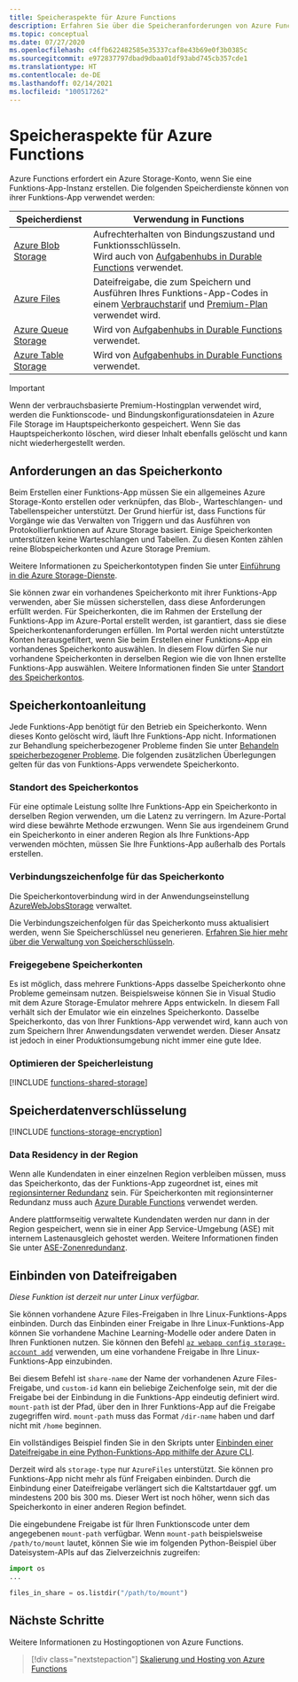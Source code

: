 ```yaml
---
title: Speicheraspekte für Azure Functions
description: Erfahren Sie über die Speicheranforderungen von Azure Functions und über das Verschlüsseln gespeicherter Daten.
ms.topic: conceptual
ms.date: 07/27/2020
ms.openlocfilehash: c4ffb622482585e35337caf8e43b69e0f3b0385c
ms.sourcegitcommit: e972837797dbad9dbaa01df93abd745cb357cde1
ms.translationtype: HT
ms.contentlocale: de-DE
ms.lasthandoff: 02/14/2021
ms.locfileid: "100517262"
---
```

# <a name="storage-considerations-for-azure-functions"></a>Speicheraspekte für Azure Functions

Azure Functions erfordert ein Azure Storage-Konto, wenn Sie eine Funktions-App-Instanz erstellen. Die folgenden Speicherdienste können von ihrer Funktions-App verwendet werden:


|Speicherdienst  | Verwendung in Functions  |
|---------|---------|
| [Azure Blob Storage](../storage/blobs/storage-blobs-introduction.md)     | Aufrechterhalten von Bindungszustand und Funktionsschlüsseln.  <br/>Wird auch von [Aufgabenhubs in Durable Functions](durable/durable-functions-task-hubs.md) verwendet. |
| [Azure Files](../storage/files/storage-files-introduction.md)  | Dateifreigabe, die zum Speichern und Ausführen Ihres Funktions-App-Codes in einem [Verbrauchstarif](consumption-plan.md) und [Premium-Plan](functions-premium-plan.md) verwendet wird. |
| [Azure Queue Storage](../storage/queues/storage-queues-introduction.md)     | Wird von [Aufgabenhubs in Durable Functions](durable/durable-functions-task-hubs.md) verwendet.   |
| [Azure Table Storage](../storage/tables/table-storage-overview.md)  |  Wird von [Aufgabenhubs in Durable Functions](durable/durable-functions-task-hubs.md) verwendet.       |

> [!IMPORTANT]
> Wenn der verbrauchsbasierte Premium-Hostingplan verwendet wird, werden die Funktionscode- und Bindungskonfigurationsdateien in Azure File Storage im Hauptspeicherkonto gespeichert. Wenn Sie das Hauptspeicherkonto löschen, wird dieser Inhalt ebenfalls gelöscht und kann nicht wiederhergestellt werden.

## <a name="storage-account-requirements"></a>Anforderungen an das Speicherkonto

Beim Erstellen einer Funktions-App müssen Sie ein allgemeines Azure Storage-Konto erstellen oder verknüpfen, das Blob-, Warteschlangen- und Tabellenspeicher unterstützt. Der Grund hierfür ist, dass Functions für Vorgänge wie das Verwalten von Triggern und das Ausführen von Protokollierfunktionen auf Azure Storage basiert. Einige Speicherkonten unterstützen keine Warteschlangen und Tabellen. Zu diesen Konten zählen reine Blobspeicherkonten und Azure Storage Premium.

Weitere Informationen zu Speicherkontotypen finden Sie unter [Einführung in die Azure Storage-Dienste](../storage/common/storage-introduction.md#core-storage-services). 

Sie können zwar ein vorhandenes Speicherkonto mit ihrer Funktions-App verwenden, aber Sie müssen sicherstellen, dass diese Anforderungen erfüllt werden. Für Speicherkonten, die im Rahmen der Erstellung der Funktions-App im Azure-Portal erstellt werden, ist garantiert, dass sie diese Speicherkontenanforderungen erfüllen. Im Portal werden nicht unterstützte Konten herausgefiltert, wenn Sie beim Erstellen einer Funktions-App ein vorhandenes Speicherkonto auswählen. In diesem Flow dürfen Sie nur vorhandene Speicherkonten in derselben Region wie die von Ihnen erstellte Funktions-App auswählen. Weitere Informationen finden Sie unter [Standort des Speicherkontos](#storage-account-location).

<!-- JH: Does using a Premium Storage account improve perf? -->

## <a name="storage-account-guidance"></a>Speicherkontoanleitung

Jede Funktions-App benötigt für den Betrieb ein Speicherkonto. Wenn dieses Konto gelöscht wird, läuft Ihre Funktions-App nicht. Informationen zur Behandlung speicherbezogener Probleme finden Sie unter [Behandeln speicherbezogener Probleme](functions-recover-storage-account.md). Die folgenden zusätzlichen Überlegungen gelten für das von Funktions-Apps verwendete Speicherkonto.

### <a name="storage-account-location"></a>Standort des Speicherkontos

Für eine optimale Leistung sollte Ihre Funktions-App ein Speicherkonto in derselben Region verwenden, um die Latenz zu verringern. Im Azure-Portal wird diese bewährte Methode erzwungen. Wenn Sie aus irgendeinem Grund ein Speicherkonto in einer anderen Region als Ihre Funktions-App verwenden möchten, müssen Sie Ihre Funktions-App außerhalb des Portals erstellen. 

### <a name="storage-account-connection-setting"></a>Verbindungszeichenfolge für das Speicherkonto

Die Speicherkontoverbindung wird in der Anwendungseinstellung [AzureWebJobsStorage](./functions-app-settings.md#azurewebjobsstorage) verwaltet. 

Die Verbindungszeichenfolgen für das Speicherkonto muss aktualisiert werden, wenn Sie Speicherschlüssel neu generieren. [Erfahren Sie hier mehr über die Verwaltung von Speicherschlüsseln](../storage/common/storage-account-create.md).

### <a name="shared-storage-accounts"></a>Freigegebene Speicherkonten

Es ist möglich, dass mehrere Funktions-Apps dasselbe Speicherkonto ohne Probleme gemeinsam nutzen. Beispielsweise können Sie in Visual Studio mit dem Azure Storage-Emulator mehrere Apps entwickeln. In diesem Fall verhält sich der Emulator wie ein einzelnes Speicherkonto. Dasselbe Speicherkonto, das von Ihrer Funktions-App verwendet wird, kann auch von zum Speichern Ihrer Anwendungsdaten verwendet werden. Dieser Ansatz ist jedoch in einer Produktionsumgebung nicht immer eine gute Idee.

### <a name="optimize-storage-performance"></a>Optimieren der Speicherleistung

[!INCLUDE [functions-shared-storage](../../includes/functions-shared-storage.md)]

## <a name="storage-data-encryption"></a>Speicherdatenverschlüsselung

[!INCLUDE [functions-storage-encryption](../../includes/functions-storage-encryption.md)]

### <a name="in-region-data-residency"></a>Data Residency in der Region

Wenn alle Kundendaten in einer einzelnen Region verbleiben müssen, muss das Speicherkonto, das der Funktions-App zugeordnet ist, eines mit [regionsinterner Redundanz](../storage/common/storage-redundancy.md) sein. Für Speicherkonten mit regionsinterner Redundanz muss auch [Azure Durable Functions](./durable/durable-functions-perf-and-scale.md#storage-account-selection) verwendet werden.

Andere plattformseitig verwaltete Kundendaten werden nur dann in der Region gespeichert, wenn sie in einer App Service-Umgebung (ASE) mit internem Lastenausgleich gehostet werden. Weitere Informationen finden Sie unter [ASE-Zonenredundanz](../app-service/environment/zone-redundancy.md#in-region-data-residency).

## <a name="mount-file-shares"></a>Einbinden von Dateifreigaben

_Diese Funktion ist derzeit nur unter Linux verfügbar._ 

Sie können vorhandene Azure Files-Freigaben in Ihre Linux-Funktions-Apps einbinden. Durch das Einbinden einer Freigabe in Ihre Linux-Funktions-App können Sie vorhandene Machine Learning-Modelle oder andere Daten in Ihren Funktionen nutzen. Sie können den Befehl [`az webapp config storage-account add`](/cli/azure/webapp/config/storage-account#az-webapp-config-storage-account-add) verwenden, um eine vorhandene Freigabe in Ihre Linux-Funktions-App einzubinden. 

Bei diesem Befehl ist `share-name` der Name der vorhandenen Azure Files-Freigabe, und `custom-id` kann ein beliebige Zeichenfolge sein, mit der die Freigabe bei der Einbindung in die Funktions-App eindeutig definiert wird. `mount-path` ist der Pfad, über den in Ihrer Funktions-App auf die Freigabe zugegriffen wird. `mount-path` muss das Format `/dir-name` haben und darf nicht mit `/home` beginnen.

Ein vollständiges Beispiel finden Sie in den Skripts unter [Einbinden einer Dateifreigabe in eine Python-Funktions-App mithilfe der Azure CLI](scripts/functions-cli-mount-files-storage-linux.md). 

Derzeit wird als `storage-type` nur `AzureFiles` unterstützt. Sie können pro Funktions-App nicht mehr als fünf Freigaben einbinden. Durch die Einbindung einer Dateifreigabe verlängert sich die Kaltstartdauer ggf. um mindestens 200 bis 300 ms. Dieser Wert ist noch höher, wenn sich das Speicherkonto in einer anderen Region befindet.

Die eingebundene Freigabe ist für Ihren Funktionscode unter dem angegebenen `mount-path` verfügbar. Wenn `mount-path` beispielsweise `/path/to/mount` lautet, können Sie wie im folgenden Python-Beispiel über Dateisystem-APIs auf das Zielverzeichnis zugreifen:

```python
import os
...

files_in_share = os.listdir("/path/to/mount")
```

## <a name="next-steps"></a>Nächste Schritte

Weitere Informationen zu Hostingoptionen von Azure Functions.

> [!div class="nextstepaction"]
> [Skalierung und Hosting von Azure Functions](functions-scale.md)
